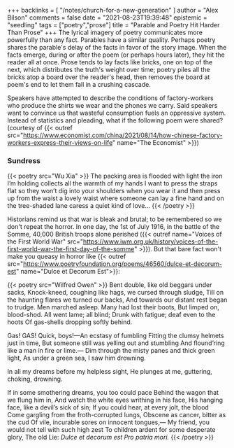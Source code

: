+++
backlinks = [
  "/notes/church-for-a-new-generation"
]
author = "Alex Bilson"
comments = false
date = "2021-08-23T19:39:48"
epistemic = "seedling"
tags = ["poetry","prose"]
title = "Parable and Poetry Hit Harder Than Prose"
+++
The lyrical imagery of poetry communicates more powerfully than any fact. Parables have a similar quality. Perhaps poetry shares the parable's delay of the facts in favor of the story image. When the facts emerge, during or after the poem (or perhaps hours later), they hit the reader all at once. Prose tends to lay facts like bricks, one on top of the next, which distributes the truth's weight over time; poetry piles all the bricks atop a board over the reader's head, then removes the board at poem's end to let them fall in a crushing cascade.

Speakers have attempted to describe the conditions of factory-workers who produce the shirts we wear and the phones we carry. Said speakers want to convince us that wasteful consumption fuels an oppressive system. Instead of statistics and pleading, what if the following poem were shared? (courtesy of {{< outref src="https://www.economist.com/china/2021/08/14/how-chinese-factory-workers-express-their-views-on-life" name="The Economist" >}})

### Sundress

{{< poetry src="Wu Xia" >}}
    The packing area is flooded with light
    the iron I’m holding
    collects all the warmth of my hands
    I want to press the straps flat
    so they won’t dig into your shoulders when you wear it
    and then press up from the waist
    a lovely waist
    where someone can lay a fine hand
    and on the tree-shaded lane
    caress a quiet kind of love...
{{< /poetry >}}

Historians remind us that war is bleak and brutal; to be remembered so we don't repeat the horror. In one day, the 1st of July 1916, in the battle of the Somme, 40,000 British troops alone perished ({{< outref name="Voices of the First World War" src="https://www.iwm.org.uk/history/voices-of-the-first-world-war-the-first-day-of-the-somme" >}}). But that bare fact won't make you queasy in horror like {{< outref src="https://www.poetryfoundation.org/poems/46560/dulce-et-decorum-est" name="Dulce et Decorum Est">}}:

{{< poetry src="Wilfred Owen" >}}
Bent double, like old beggars under sacks,
Knock-kneed, coughing like hags, we cursed through sludge,
Till on the haunting flares we turned our backs,
And towards our distant rest began to trudge.
Men marched asleep. Many had lost their boots,
But limped on, blood-shod. All went lame; all blind;
Drunk with fatigue; deaf even to the hoots
Of gas-shells dropping softly behind.

Gas! GAS! Quick, boys!—An ecstasy of fumbling
Fitting the clumsy helmets just in time,
But someone still was yelling out and stumbling
And flound’ring like a man in fire or lime.—
Dim through the misty panes and thick green light,
As under a green sea, I saw him drowning.

In all my dreams before my helpless sight,
He plunges at me, guttering, choking, drowning.

If in some smothering dreams, you too could pace
Behind the wagon that we flung him in,
And watch the white eyes writhing in his face,
His hanging face, like a devil’s sick of sin;
If you could hear, at every jolt, the blood
Come gargling from the froth-corrupted lungs,
Obscene as cancer, bitter as the cud
Of vile, incurable sores on innocent tongues,—
My friend, you would not tell with such high zest
To children ardent for some desperate glory,
The old Lie: _Dulce et decorum est
Pro patria mori._
{{< /poetry >}}

